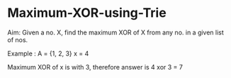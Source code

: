 # Maximum-XOR-using-Trie

Aim: Given a no. X, find the maximum XOR of X from any no. in a given list of nos.

Example :
A = {1, 2, 3}
x = 4

Maximum XOR of x is with 3, therefore answer is 4 xor 3 = 7
